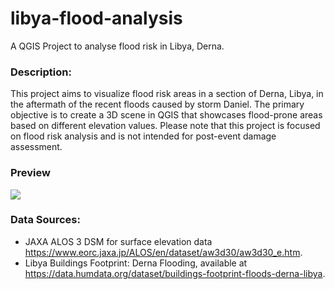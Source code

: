# libya-flood-analysis
A QGIS Project to analyse flood risk in Libya, Derna.

### Description:

This project aims to visualize flood risk areas in a section of Derna, Libya, in the aftermath of the recent floods caused by storm Daniel. The primary objective is to create a 3D scene in QGIS that showcases flood-prone areas based on different elevation values. Please note that this project is focused on flood risk analysis and is not intended for post-event damage assessment.

### Preview

![](https://www.pixenli.com/image/XT_eZcSv)

### Data Sources:

- JAXA ALOS 3 DSM for surface elevation data https://www.eorc.jaxa.jp/ALOS/en/dataset/aw3d30/aw3d30_e.htm.
- Libya Buildings Footprint: Derna Flooding, available at https://data.humdata.org/dataset/buildings-footprint-floods-derna-libya.
